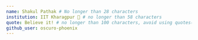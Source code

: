 ```yaml
---
name: Shakul Pathak # No longer than 28 characters
institution: IIT Kharagpur 🚩 # no longer than 58 characters
quote: Believe it! # no longer than 100 characters, avoid using quotes(") to guarantee the format remains the same.
github_user: oscuro-phoenix
---
```


